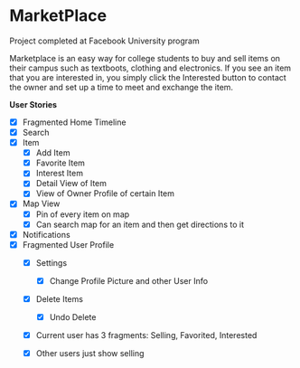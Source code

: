 # MarketPlace
Project completed at Facebook University program

Marketplace is an easy way for college students to buy and sell items on their campus such as textboots, clothing and electronics. If you see an item that you are interested in, you simply click the Interested button to contact the owner and set up a time to meet and exchange the item.

**User Stories**

- [x] Fragmented Home Timeline
- [x] Search
- [x] Item
  - [x] Add Item
  - [x] Favorite Item
  - [x] Interest Item
  - [x] Detail View of Item
  - [x] View of Owner Profile of certain Item
- [x] Map View
  - [x] Pin of every item on map
  - [x] Can search map for an item and then get directions to it
- [x] Notifications
- [x] Fragmented User Profile
  - [x] Settings
    - [x] Change Profile Picture and other User Info
  - [x] Delete Items
    - [x] Undo Delete
  - [x] Current user has 3 fragments: Selling, Favorited, Interested
  - [x] Other users just show selling
  
